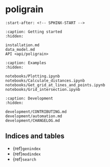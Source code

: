 # poligrain

```{include} ../README.md
:start-after: <!-- SPHINX-START -->
```

```{toctree}
:caption: Getting started
:hidden:

installation.md
data_model.md
API <api/poligrain>
```

```{toctree}
:caption: Examples
:hidden:

notebooks/Plotting.ipynb
notebooks/Calculate_distances.ipynb
notebooks/Get_grid_at_lines_and_points.ipynb
notebooks/Grid_intersection.ipynb
```

```{toctree}
:caption: Development
:hidden:

development/CONTRIBUTING.md
development/automation.md
development/CHANGELOG.md
```

## Indices and tables

- {ref}`genindex`
- {ref}`modindex`
- {ref}`search`
